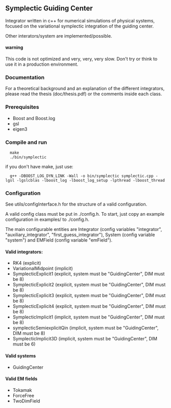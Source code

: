 ## Symplectic Guiding Center

Integrator written in c++ for numerical simulations of physical systems, focused on the variational symplectic integration of the guiding center.

Other interators/system are implemented/possible.

#### warning

This code is not optimized and very, very, very slow. Don't try or think to use it in a production environment.

### Documentation

For a theoretical background and an explanation of the different integrators, please read the thesis (doc/thesis.pdf) or the comments inside each class.

### Prerequisites

* Boost and Boost.log
* gsl
* eigen3

### Compile and run

      make
      ./bin/symplectic

if you don't have make, just use:

      g++ -DBOOST_LOG_DYN_LINK -Wall -o bin/symplectic symplectic.cpp -lgsl -lgslcblas -lboost_log -lboost_log_setup -lpthread -lboost_thread

### Configuration

See utils/configInterface.h for the structure of a valid configuration.

A valid config class must be put in ./config.h. To start, just copy an example configuration in examples/ to ./config.h.

The main configurable entities are Integrator (config variables "integrator", "auxiliary_integrator", "first_guess_integrator"), System (config variable "system") and EMField (config variable "emField").

#### Valid integrators:

* RK4 (explicit)
* VariationalMidpoint (implicit)
* SymplecticExplicit1 (explicit, system must be "GuidingCenter", DIM must be 8)
* SymplecticExplicit2 (explicit, system must be "GuidingCenter", DIM must be 8)
* SymplecticExplicit3 (explicit, system must be "GuidingCenter", DIM must be 8)
* SymplecticExplicit4 (explicit, system must be "GuidingCenter", DIM must be 8)
* SymplecticImplicit1 (implicit, system must be "GuidingCenter", DIM must be 8)
* symplecticSemiexplicitQin (implicit, system must be "GuidingCenter", DIM must be 8)
* SymplecticImplicit3D (implicit, system must be "GuidingCenter", DIM must be 6)

#### Valid systems

* GuidingCenter

#### Valid EM fields

* Tokamak
* ForceFree
* TwoDimField